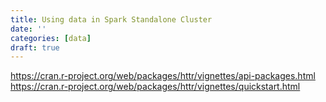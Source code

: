 ```yaml
---
title: Using data in Spark Standalone Cluster
date: ''
categories: [data]
draft: true
---
```


https://cran.r-project.org/web/packages/httr/vignettes/api-packages.html
https://cran.r-project.org/web/packages/httr/vignettes/quickstart.html